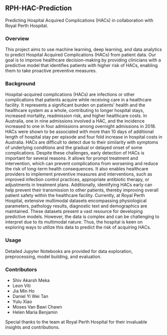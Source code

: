 ## RPH-HAC-Prediction
Predicting Hospital Acquired Complications (HACs) in collaboration with Royal Perth Hospital.

### Overview
This project aims to use machine learning, deep learning, and data analytics to predict Hospital Acquired Complications (HACs) from patient data. Our goal is to improve healthcare decision-making by providing clinicians with a predictive model that identifies patients with higher risk of HACs, enabling them to take proactive preventive measures.

### Background
Hospital-acquired complications (HACs) are infections or other complications that patients acquire while receiving care in a healthcare facility. It represents a significant burden on patients' health and the healthcare system as a whole, contributing to longer hospital stays, increased mortality, readmission risk, and higher healthcare costs. In Australia, one in nine admissions involved a HAC, and the incidence increased to one in four admissions among overnight admissions in 2018. HACs were shown to be associated with more than 10 days of additional length of hospital stay per episode and four fold increase in hospital costs in Australia. HACs are difficult to detect due to their similarity with symptoms of underlying conditions and the gradual or delayed onset of some complications. Despite these challenges, early detection of HACs is important for several reasons. It allows for prompt treatment and intervention, which can prevent complications from worsening and reduce the risk of long-term health consequences. It also enables healthcare providers to implement preventive measures and interventions, such as improved infection control practices, appropriate antibiotic therapy, or adjustments in treatment plans. Additionally, identifying HACs early can help prevent their transmission to other patients, thereby improving overall patient safety within the healthcare facility. Currently, at Royal Perth Hospital, extensive multimodal datasets encompassing physiological parameters, pathology results, diagnostic text and demographics are maintained. These datasets present a vast resource for developing predictive models. However, the data is complex and can be challenging to interpret due to its multimodal nature. Thus, the hospital is keen on exploring ways to utilize this data to predict the risk of acquiring HACs. 

### Usage
Detailed Jupyter Notebooks are provided for data exploration, preprocessing, model building, and evaluation. 

### Contributors
- Shiv Akarsh Meka
- Leon Viti
- Jia Min Ho
- Daniel Yi Wei Tan
- Yulu Xiao
- Moses Van Bawi Chawn
- Helen Maria Benjamin

Special thanks to the team at Royal Perth Hospital for their invaluable insights and contributions.
